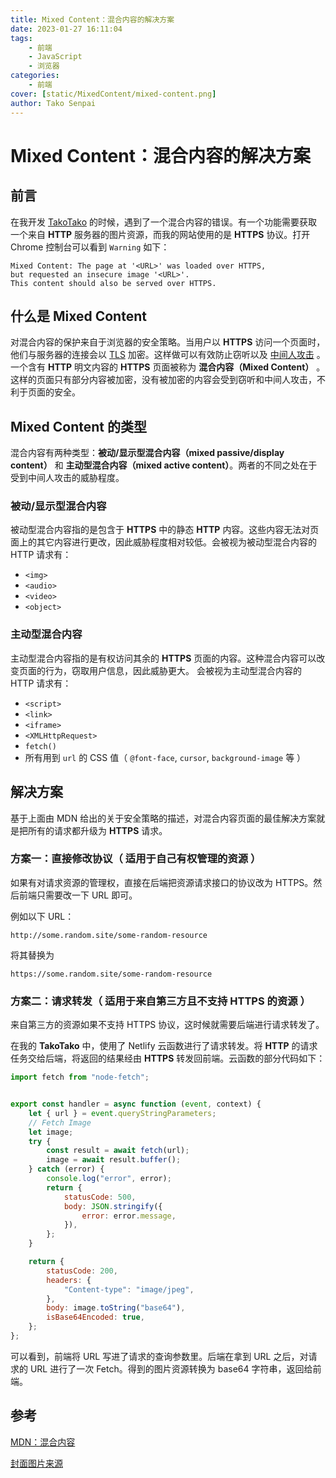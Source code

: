 ```yaml
---
title: Mixed Content：混合内容的解决方案
date: 2023-01-27 16:11:04
tags:
    - 前端
    - JavaScript
    - 浏览器
categories:
    - 前端
cover: [static/MixedContent/mixed-content.png]
author: Tako Senpai
---
```


# Mixed Content：混合内容的解决方案

## 前言

在我开发 [TakoTako](https://tako-tako.netlify.app) 的时候，遇到了一个混合内容的错误。有一个功能需要获取一个来自 **HTTP** 服务器的图片资源，而我的网站使用的是 **HTTPS** 协议。打开 Chrome 控制台可以看到 `Warning` 如下：

```
Mixed Content: The page at '<URL>' was loaded over HTTPS,
but requested an insecure image '<URL>'.
This content should also be served over HTTPS.
```

## 什么是 Mixed Content

对混合内容的保护来自于浏览器的安全策略。当用户以 **HTTPS** 访问一个页面时，他们与服务器的连接会以 [TLS](https://developer.mozilla.org/zh-CN/docs/Glossary/TLS) 加密。这样做可以有效防止窃听以及 [中间人攻击](https://baike.baidu.com/item/%E4%B8%AD%E9%97%B4%E4%BA%BA%E6%94%BB%E5%87%BB/1739730?fr=aladdin) 。一个含有 **HTTP** 明文内容的 **HTTPS** 页面被称为 **混合内容（Mixed Content）** 。这样的页面只有部分内容被加密，没有被加密的内容会受到窃听和中间人攻击，不利于页面的安全。

## Mixed Content 的类型

混合内容有两种类型：**被动/显示型混合内容（mixed passive/display content）** 和 **主动型混合内容（mixed active content）**。两者的不同之处在于受到中间人攻击的威胁程度。

### 被动/显示型混合内容

被动型混合内容指的是包含于 **HTTPS** 中的静态 **HTTP** 内容。这些内容无法对页面上的其它内容进行更改，因此威胁程度相对较低。会被视为被动型混合内容的 HTTP 请求有：

-   `<img>`
-   `<audio>`
-   `<video>`
-   `<object>`

### 主动型混合内容

主动型混合内容指的是有权访问其余的 **HTTPS** 页面的内容。这种混合内容可以改变页面的行为，窃取用户信息，因此威胁更大。 会被视为主动型混合内容的 HTTP 请求有：

-   `<script>`
-   `<link>`
-   `<iframe>`
-   `<XMLHttpRequest>`
-   `fetch()`
-   所有用到 `url` 的 CSS 值（ `@font-face`, `cursor`, `background-image` 等 ）

## 解决方案

基于上面由 MDN 给出的关于安全策略的描述，对混合内容页面的最佳解决方案就是把所有的请求都升级为 **HTTPS** 请求。

### 方案一：直接修改协议（ 适用于自己有权管理的资源 ）

如果有对请求资源的管理权，直接在后端把资源请求接口的协议改为 HTTPS。然后前端只需要改一下 URL 即可。

例如以下 URL：

`http://some.random.site/some-random-resource`

将其替换为

`https://some.random.site/some-random-resource`

### 方案二：请求转发（ 适用于来自第三方且不支持 HTTPS 的资源 ）

来自第三方的资源如果不支持 HTTPS 协议，这时候就需要后端进行请求转发了。

在我的 **TakoTako** 中，使用了 Netlify 云函数进行了请求转发。将 **HTTP** 的请求任务交给后端，将返回的结果经由 **HTTPS** 转发回前端。云函数的部分代码如下：

```JavaScript
import fetch from "node-fetch";


export const handler = async function (event, context) {
    let { url } = event.queryStringParameters;
    // Fetch Image
    let image;
    try {
        const result = await fetch(url);
        image = await result.buffer();
    } catch (error) {
        console.log("error", error);
        return {
            statusCode: 500,
            body: JSON.stringify({
                error: error.message,
            }),
        };
    }

    return {
        statusCode: 200,
        headers: {
            "Content-type": "image/jpeg",
        },
        body: image.toString("base64"),
        isBase64Encoded: true,
    };
};

```

可以看到，前端将 URL 写进了请求的查询参数里。后端在拿到 URL 之后，对请求的 URL 进行了一次 Fetch。得到的图片资源转换为 base64 字符串，返回给前端。

## 参考

[MDN：混合内容](https://developer.mozilla.org/zh-TW/docs/Web/Security/Mixed_content)

[封面图片来源](https://outspokenmedia.com/https/mixed-content/)
